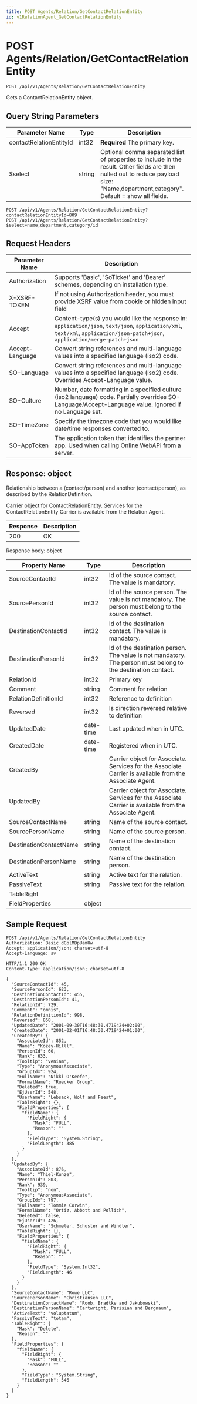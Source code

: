 ```yaml
---
title: POST Agents/Relation/GetContactRelationEntity
id: v1RelationAgent_GetContactRelationEntity
---
```


# POST Agents/Relation/GetContactRelationEntity

```http
POST /api/v1/Agents/Relation/GetContactRelationEntity
```

Gets a ContactRelationEntity object.







## Query String Parameters

| Parameter Name | Type |  Description |
|----------------|------|--------------|
| contactRelationEntityId | int32 | **Required** The primary key. |
| $select | string |  Optional comma separated list of properties to include in the result. Other fields are then nulled out to reduce payload size: "Name,department,category". Default = show all fields. |

```http
POST /api/v1/Agents/Relation/GetContactRelationEntity?contactRelationEntityId=809
POST /api/v1/Agents/Relation/GetContactRelationEntity?$select=name,department,category/id
```


## Request Headers

| Parameter Name | Description |
|----------------|-------------|
| Authorization  | Supports 'Basic', 'SoTicket' and 'Bearer' schemes, depending on installation type. |
| X-XSRF-TOKEN   | If not using Authorization header, you must provide XSRF value from cookie or hidden input field |
| Accept         | Content-type(s) you would like the response in: `application/json`, `text/json`, `application/xml`, `text/xml`, `application/json-patch+json`, `application/merge-patch+json` |
| Accept-Language | Convert string references and multi-language values into a specified language (iso2) code. |
| SO-Language | Convert string references and multi-language values into a specified language (iso2) code. Overrides Accept-Language value. |
| SO-Culture | Number, date formatting in a specified culture (iso2 language) code. Partially overrides SO-Language/Accept-Language value. Ignored if no Language set. |
| SO-TimeZone | Specify the timezone code that you would like date/time responses converted to. |
| SO-AppToken | The application token that identifies the partner app. Used when calling Online WebAPI from a server. |


## Response: object

Relationship between a (contact/person) and another (contact/person), as described by the RelationDefinition.



Carrier object for ContactRelationEntity.
Services for the ContactRelationEntity Carrier is available from the <see cref="T:SuperOffice.CRM.Services.IRelationAgent">Relation Agent</see>.

| Response | Description |
|----------------|-------------|
| 200 | OK |

Response body: object

| Property Name | Type |  Description |
|----------------|------|--------------|
| SourceContactId | int32 | Id of the source contact. The value is mandatory. |
| SourcePersonId | int32 | Id of the source person. The value is not mandatory. The person must belong to the source contact. |
| DestinationContactId | int32 | Id of the destination contact. The value is mandatory. |
| DestinationPersonId | int32 | Id of the destination person. The value is not mandatory. The person must belong to the destination contact. |
| RelationId | int32 | Primary key |
| Comment | string | Comment for relation |
| RelationDefinitionId | int32 | Reference to definition |
| Reversed | int32 | Is direction reversed relative to definition |
| UpdatedDate | date-time | Last updated when  in UTC. |
| CreatedDate | date-time | Registered when  in UTC. |
| CreatedBy |  | Carrier object for Associate. Services for the Associate Carrier is available from the <see cref="T:SuperOffice.CRM.Services.IAssociateAgent">Associate Agent</see>. |
| UpdatedBy |  | Carrier object for Associate. Services for the Associate Carrier is available from the <see cref="T:SuperOffice.CRM.Services.IAssociateAgent">Associate Agent</see>. |
| SourceContactName | string | Name of the source contact. |
| SourcePersonName | string | Name of the source person. |
| DestinationContactName | string | Name of the destination contact. |
| DestinationPersonName | string | Name of the destination person. |
| ActiveText | string | Active text for the relation. |
| PassiveText | string | Passive text for the relation. |
| TableRight |  |  |
| FieldProperties | object |  |

## Sample Request

```http!
POST /api/v1/Agents/Relation/GetContactRelationEntity
Authorization: Basic dGplMDpUamUw
Accept: application/json; charset=utf-8
Accept-Language: sv
```

```http_
HTTP/1.1 200 OK
Content-Type: application/json; charset=utf-8

{
  "SourceContactId": 45,
  "SourcePersonId": 623,
  "DestinationContactId": 455,
  "DestinationPersonId": 41,
  "RelationId": 729,
  "Comment": "omnis",
  "RelationDefinitionId": 998,
  "Reversed": 858,
  "UpdatedDate": "2001-09-30T16:48:30.4719424+02:00",
  "CreatedDate": "2001-02-01T16:48:30.4719424+01:00",
  "CreatedBy": {
    "AssociateId": 852,
    "Name": "Kozey-Hilll",
    "PersonId": 60,
    "Rank": 633,
    "Tooltip": "veniam",
    "Type": "AnonymousAssociate",
    "GroupIdx": 924,
    "FullName": "Nikki O'Keefe",
    "FormalName": "Ruecker Group",
    "Deleted": true,
    "EjUserId": 548,
    "UserName": "Lebsack, Wolf and Feest",
    "TableRight": {},
    "FieldProperties": {
      "fieldName": {
        "FieldRight": {
          "Mask": "FULL",
          "Reason": ""
        },
        "FieldType": "System.String",
        "FieldLength": 385
      }
    }
  },
  "UpdatedBy": {
    "AssociateId": 876,
    "Name": "Thiel-Kunze",
    "PersonId": 803,
    "Rank": 939,
    "Tooltip": "non",
    "Type": "AnonymousAssociate",
    "GroupIdx": 797,
    "FullName": "Tommie Corwin",
    "FormalName": "Ortiz, Abbott and Pollich",
    "Deleted": false,
    "EjUserId": 426,
    "UserName": "Schmeler, Schuster and Windler",
    "TableRight": {},
    "FieldProperties": {
      "fieldName": {
        "FieldRight": {
          "Mask": "FULL",
          "Reason": ""
        },
        "FieldType": "System.Int32",
        "FieldLength": 46
      }
    }
  },
  "SourceContactName": "Rowe LLC",
  "SourcePersonName": "Christiansen LLC",
  "DestinationContactName": "Roob, Bradtke and Jakubowski",
  "DestinationPersonName": "Cartwright, Parisian and Bergnaum",
  "ActiveText": "voluptatum",
  "PassiveText": "totam",
  "TableRight": {
    "Mask": "Delete",
    "Reason": ""
  },
  "FieldProperties": {
    "fieldName": {
      "FieldRight": {
        "Mask": "FULL",
        "Reason": ""
      },
      "FieldType": "System.String",
      "FieldLength": 546
    }
  }
}
```